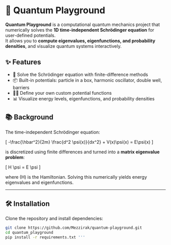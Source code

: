 # 🌌 Quantum Playground

**Quantum Playground** is a computational quantum mechanics project that numerically solves the **1D time-independent Schrödinger equation** for user-defined potentials.  
It allows you to **compute eigenvalues, eigenfunctions, and probability densities**, and visualize quantum systems interactively.

## ✨ Features
- 🔬 Solve the Schrödinger equation with finite-difference methods  
- 📦 Built-in potentials: particle in a box, harmonic oscillator, double well, barriers  
- 🧑‍💻 Define your own custom potential functions  
- 📊 Visualize energy levels, eigenfunctions, and probability densities  

## 📚 Background
The time-independent Schrödinger equation:

\[
-\frac{\hbar^2}{2m} \frac{d^2 \psi(x)}{dx^2} + V(x)\psi(x) = E\psi(x)
\]

is discretized using finite differences and turned into a **matrix eigenvalue problem**:

\[
H \psi = E \psi
\]

where \(H\) is the Hamiltonian. Solving this numerically yields energy eigenvalues and eigenfunctions.

---

## 🛠 Installation
Clone the repository and install dependencies:

```bash
git clone https://github.com/Mezzirak/quantum-playground.git
cd quantum_playground
pip install -r requirements.txt '''



